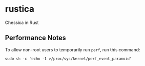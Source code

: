 # rustica
Chessica in Rust

## Performance Notes
To allow non-root users to temporarily run `perf`, run this command:
```
sudo sh -c 'echo -1 >/proc/sys/kernel/perf_event_paranoid'
```
